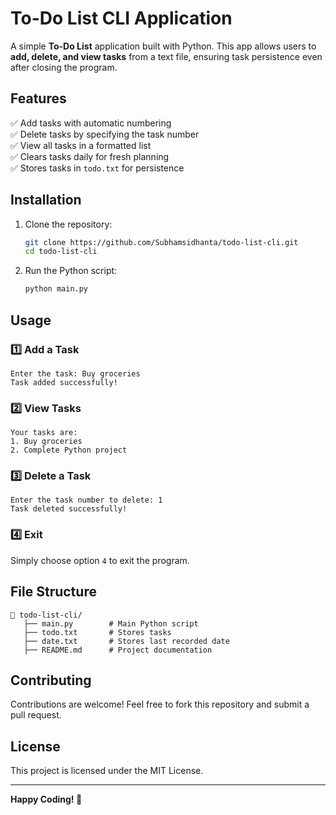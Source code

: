 # To-Do List CLI Application

A simple **To-Do List** application built with Python. This app allows users to **add, delete, and view tasks** from a text file, ensuring task persistence even after closing the program.

## Features
✅ Add tasks with automatic numbering  
✅ Delete tasks by specifying the task number  
✅ View all tasks in a formatted list  
✅ Clears tasks daily for fresh planning  
✅ Stores tasks in `todo.txt` for persistence  

## Installation
1. Clone the repository:
   ```sh
   git clone https://github.com/Subhamsidhanta/todo-list-cli.git
   cd todo-list-cli
   ```
2. Run the Python script:
   ```sh
   python main.py
   ```

## Usage
### 1️⃣ Add a Task
```
Enter the task: Buy groceries
Task added successfully!
```

### 2️⃣ View Tasks
```
Your tasks are:
1. Buy groceries
2. Complete Python project
```

### 3️⃣ Delete a Task
```
Enter the task number to delete: 1
Task deleted successfully!
```

### 4️⃣ Exit
Simply choose option `4` to exit the program.

## File Structure
```
📁 todo-list-cli/
   ├── main.py        # Main Python script
   ├── todo.txt       # Stores tasks
   ├── date.txt       # Stores last recorded date
   ├── README.md      # Project documentation
```

## Contributing
Contributions are welcome! Feel free to fork this repository and submit a pull request.

## License
This project is licensed under the MIT License.

---
**Happy Coding! 🚀**

